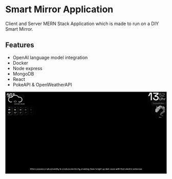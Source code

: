 # Smart Mirror Application

Client and Server MERN Stack Application which is made to run on a DIY Smart Mirror.

## Features

- OpenAI language model integration
- Docker
- Node express
- MongoDB
- React
- PokeAPI & OpenWeatherAPI

![Screenshot.](./example.png)
